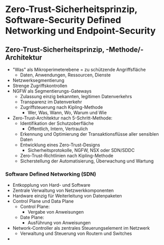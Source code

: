 # Zero-Trust-Sicherheitsprinzip, Software-Security Defined Networking und Endpoint-Security

## Zero-Trust-Sicherheitsprinzip, -Methode/-Architektur
- "Was" als Mikroperimeterebene = zu schützende Angriffsfläche
  - Daten, Anwendungen, Ressourcen, Dienste
- Netzwerksegmentierung
- Strenge Zugriffskontrollen
- NGFW als Segmentierungs-Gateways
  - Zulassung einzig bekannten, legitimen Datenverkehrs
  - Transparenz im Datenverkehr
  - Zugriffsteuerung nach Kipling-Methode
    - Wer, Was, Wann, Wo, Warum und Wie
- Zero-Trust-Architektur nach 5-Schritt-Methode:
  - Identifikation der Schutzoberfläche
    - Öffentlich, Intern, Vertraulich
  - Erkennung und Optimierung der Transaktionsflüsse aller sensiblen Daten
  - Entwicklung eines Zero-Trust-Designs
    - Sicherheitsprotokolle, NGFW, NSX oder SDN/SDDC
  - Zero-Trust-Richtlinien nach Kipling-Methode
  - Sicherstellung der Automatisierung, Überwachung und Wartung
 
### Software Defined Networking (SDN)
- Entkopplung von Hard- und Software
- Zentrale Verwaltung von Netzwerkkomponenten
- Hardware einzig für Weiterleitung von Datenpaketen
- Control Plane und Data Plane
  - Control Plane:
    - Vergabe von Anweisungen
  - Date Plane:
    - Ausführung von Anweisungen
- Network-Controller als zentrales Steuerungselement im Netzwerk
  - Verwaltung und Steuerung von Routern und Switches
- 
